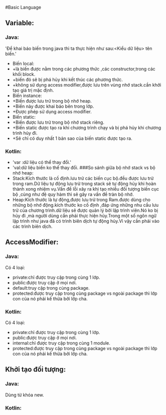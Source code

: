 #Basic Language
## Variable:
### Java:
'Để khai báo biến trong java thì ta thực hiện như sau:<Kiểu dữ liệu> tên biến.'
- Biến local:
-  +là biến được nằm trong các phương thức ,các constructor,trong các khối block.
-  +biến đó sẽ bị phá hủy khi kết thúc các phương thức.
-  +không sử dụng access modifier,được lưu trên vùng nhớ stack.cần khởi tạo giá trị mặc định.
- Biến instance:
-  +Biến được lưu trử trong bộ nhớ heap.
-  +Biến này được khai báo bên trong lớp.
-  +Được phép sử dụng access modifier.
- Biến static:
-  +Biến được lưu trử trong bộ nhớ stack riêng.
-  +Biến static được tạo ra khi chương trình chạy và bị phá hủy khi chương trình hủy đi.
-  +Sẽ chỉ có duy nhất 1 bản sao của biến static được tạo ra.
### Kotlin:
- 'var :dữ liệu có thể thay đổi.'
- 'val:dữ liệu biến ko thể thay đổi.
###So sánh giữa bộ nhớ stack vs bộ nhớ heap:
- Stack:Kích thước là cố định.lưu trử các biến cục bộ.đều 
được lưu trử trong ram.Dữ liệu tự động lưu trử trong stack
sẽ tự động hủy khi hoàn thành xong nhiệm vụ.Vấn đề lỗi xãy ra khi tạo nhiều đối tượng biến cục bộ ,củng như đệ quy hàm thì sẽ gây ra vấn đề tràn bộ nhớ.
- Heap:Kích thước là tự động,được lưu trử trong Ram.được 
dùng cho những bộ nhớ động.kích thước ko cố định ,đáp 
ứng những nhu cầu lưu trử của chương trình.dữ liệu sẽ được quản lý bởi lập trình viên.Nó ko bị hủy đi ,mà người dùng cần phải thực hiện hủy.Trong một số ngôn ngữ lập 
trình như java đã có trình biên dịch tự động hủy.Vì vậy cần phải vào các trình biên dịch.
## AccessModifier:
### Java:
Có 4 loại:
- private:chỉ được truy cập trong cùng 1 lớp.
- public:được truy cập ở mọi nơi.
- default:truy cập trong cùng package.
- protected:được truy cập trong cùng package vs ngoài package thì lớp con của nó phải kế thừa bởi lớp cha.
### Kotlin:
Có 4 loại:
- private:chỉ được truy cập trong cùng 1 lớp.
- public:được truy cập ở mọi nơi.
- internal:chỉ được truy cập trong cùng 1 module.
- protected:được truy cập trong cùng package vs ngoài package thì lớp con của nó phải kế thừa bởi lớp cha.
## Khởi tạo đối tượng:
### Java:
Dùng từ khóa new.
### Kotlin:
